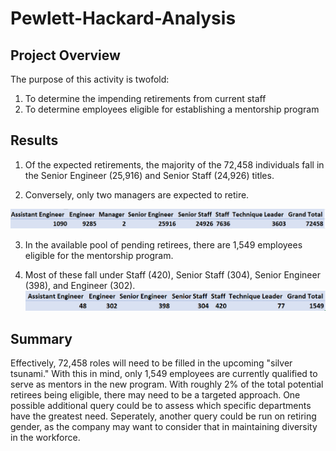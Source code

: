 # Pewlett-Hackard-Analysis

## Project Overview
The purpose of this activity is twofold:
1. To determine the impending retirements from current staff
2. To determine employees eligible for establishing a mentorship program

## Results
1. Of the expected retirements, the majority of the 72,458 individuals fall in the Senior Engineer (25,916) and Senior Staff (24,926) titles.

2. Conversely, only two managers are expected to retire.

![](title_count.png)


3. In the available pool of pending retirees, there are 1,549 employees eligible for the mentorship program.

4. Most of these fall under Staff (420), Senior Staff (304), Senior Engineer (398), and Engineer (302).
![](mentor_title.png)

## Summary
Effectively, 72,458 roles will need to be filled in the upcoming "silver tsunami."  With this in mind, only 1,549 employees are currently qualified to serve as mentors in the new program.  With roughly 2% of the total potential retirees being eligible, there may need to be a targeted approach. One possible additional query could be to assess which specific departments have the greatest need. Seperately, another query could be run on retiring gender, as the company may want to consider that in maintaining diversity in the workforce.
